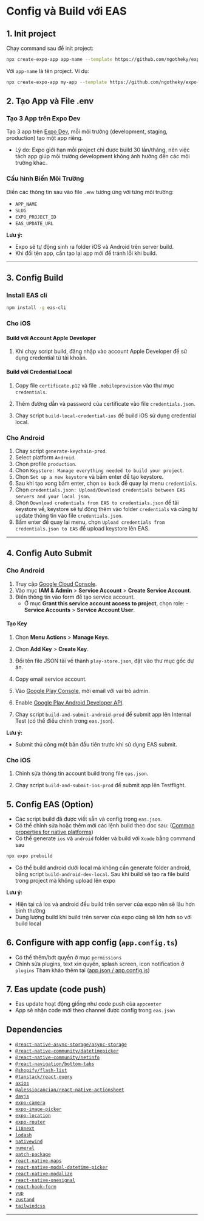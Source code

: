 # Config và Build với EAS

## 1. Init project

Chạy command sau để init project:

```bash
npx create-expo-app app-name --template https://github.com/ngotheky/expo-template
```

Với `app-name` là tên project. Ví dụ:

```bash
npx create-expo-app my-app --template https://github.com/ngotheky/expo-template
```

## 2. Tạo App và File .env

### Tạo 3 App trên Expo Dev

Tạo 3 app trên [Expo Dev](https://expo.dev), mỗi môi trường (development, staging, production) tạo một app riêng.

-   Lý do: Expo giới hạn mỗi project chỉ được build 30 lần/tháng, nên việc tách app giúp môi trường development không ảnh hưởng đến các môi trường khác.

### Cấu hình Biến Môi Trường

Điền các thông tin sau vào file `.env` tương ứng với từng môi trường:

-   `APP_NAME`
-   `SLUG`
-   `EXPO_PROJECT_ID`
-   `EAS_UPDATE_URL`

**Lưu ý:**

-   Expo sẽ tự động sinh ra folder iOS và Android trên server build.
-   Khi đổi tên app, cần tạo lại app mới để tránh lỗi khi build.

---

## 3. Config Build

### Install EAS cli

```bash
npm install -g eas-cli
```

### Cho iOS

#### Build với Account Apple Developer

1. Khi chạy script build, đăng nhập vào account Apple Developer để sử dụng credential từ tài khoản.

#### Build với Credential Local

1. Copy file `certificate.p12` và file `.mobileprovision` vào thư mục `credentials`.

2. Thêm đường dẫn và password của certificate vào file `credentials.json`.

3. Chạy script `build-local-credential-ios` để build iOS sử dụng credential local.

### Cho Android

1. Chạy script `generate-keychain-prod`.
2. Select platform `Android`.
3. Chọn profile `production`.
4. Chọn `Keystore: Manage everything needed to build your project`.
5. Chọn `Set up a new keystore` và bấm enter để tạo keystore.
6. Sau khi tạo xong bấm enter, chọn `Go back` để quay lại menu `credentials`.
7. Chọn `credentials.json: Upload/Download credentials between EAS servers and your local json`.
8. Chọn `Download credentials from EAS to credentials.json` để tải keystore về, keystore sẽ tự động thêm vào folder `credentials` và cũng tự update thông tin vào file `credentials.json`.
9. Bấm enter để quay lại menu, chọn `Upload credentials from credentials.json to EAS` để upload keystore lên EAS.

---

## 4. Config Auto Submit

### Cho Android

1. Truy cập [Google Cloud Console](https://console.cloud.google.com/).
2. Vào mục **IAM & Admin** > **Service Account** > **Create Service Account**.
3. Điền thông tin vào form để tạo service account.
    - Ở mục **Grant this service account access to project**, chọn role: - **Service Accounts** > **Service Account User**.

#### Tạo Key

1. Chọn **Menu Actions** > **Manage Keys**.

2. Chọn **Add Key** > **Create Key**.

3. Đổi tên file JSON tải về thành `play-store.json`, đặt vào thư mục gốc dự án.

4. Copy email service account.

5. Vào [Google Play Console](https://play.google.com/console), mời email với vai trò admin.

6. Enable [Google Play Android Developer API](https://console.cloud.google.com/apis/library/androidpublisher.googleapis.com).

7. Chạy script `build-and-submit-android-prod` để submit app lên Internal Test (có thể điều chỉnh trong `eas.json`).

**Lưu ý:**

-   Submit thủ công một bản đầu tiên trước khi sử dụng EAS submit.

### Cho iOS

1. Chỉnh sửa thông tin account build trong file `eas.json`.

2. Chạy script `build-and-submit-ios-prod` để submit app lên Testflight.

## 5. Config EAS (Option)

-   Các script build đã được viết sẵn và config trong `eas.json`.
-   Có thể chỉnh sửa hoặc thêm mới các lệnh build theo doc sau: ([Common properties for native platforms](https://console.cloud.google.com/apis/library/androidpublisher.googleapis.com))
-   Có thể generate `ios` và `android` folder và build với `Xcode` bằng command sau

```bash
npx expo prebuild
```

-   Có thể build android dưới local mà không cần generate folder android, bằng script `build-android-dev-local`. Sau khi build sẽ tạo ra file build trong project mà không upload lên expo

**Lưu ý:**

-   Hiện tại cả ios và android đều build trên server của expo nên sẽ lâu hơn bình thường
-   Dung lượng build khi build trên server của expo cũng sẽ lớn hơn so với build local

## 6. Configure with app config (`app.config.ts`)

-   Có thể thêm/bớt quyền ở mục `permissions`
-   Chỉnh sửa plugins, text xin quyền, splash screen, icon notification ở `plugins`
    Tham khảo thêm tại ([app.json / app.config.js](https://docs.expo.dev/versions/latest/config/app/))

## 7. Eas update (code push)

-   Eas update hoạt động giống như code push của `appcenter`
-   App sẽ nhận code mới theo channel được config trong `eas.json`

## Dependencies

-   [`@react-native-async-storage/async-storage`](https://github.com/react-native-async-storage/async-storage)
-   [`@react-native-community/datetimepicker`](https://github.com/react-native-datetimepicker/datetimepicker)
-   [`@react-native-community/netinfo`](https://github.com/react-native-netinfo/react-native-netinfo)
-   [`@react-navigation/bottom-tabs`](https://reactnavigation.org/docs/bottom-tab-navigator)
-   [`@shopify/flash-list`](https://shopify.github.io/flash-list/)
-   [`@tanstack/react-query`](https://tanstack.com/query/v5)
-   [`axios`](https://axios-http.com/)
-   [`@alessiocancian/react-native-actionsheet`](https://github.com/alessiocancian/react-native-actionsheet)
-   [`dayjs`](https://day.js.org/)
-   [`expo-camera`](https://docs.expo.dev/versions/latest/sdk/camera/)
-   [`expo-image-picker`](https://docs.expo.dev/versions/latest/sdk/imagepicker/)
-   [`expo-location`](https://docs.expo.dev/versions/latest/sdk/location/)
-   [`expo-router`](https://expo.github.io/router/docs)
-   [`i18next`](https://www.i18next.com/)
-   [`lodash`](https://lodash.com/)
-   [`nativewind`](https://www.nativewind.dev/)
-   [`numeral`](http://numeraljs.com/)
-   [`patch-package`](https://github.com/ds300/patch-package)
-   [`react-native-maps`](https://github.com/react-native-maps/react-native-maps)
-   [`react-native-modal-datetime-picker`](https://github.com/mmazzarolo/react-native-modal-datetime-picker)
-   [`react-native-modalize`](https://github.com/jeremybarbet/react-native-modalize)
-   [`react-native-onesignal`](https://github.com/OneSignal/react-native-onesignal)
-   [`react-hook-form`](https://react-hook-form.com/)
-   [`yup`](https://github.com/jquense/yup)
-   [`zustand`](https://docs.pmnd.rs/zustand/getting-started/introduction)
-   [`tailwindcss`](https://tailwindcss.com/)

---
